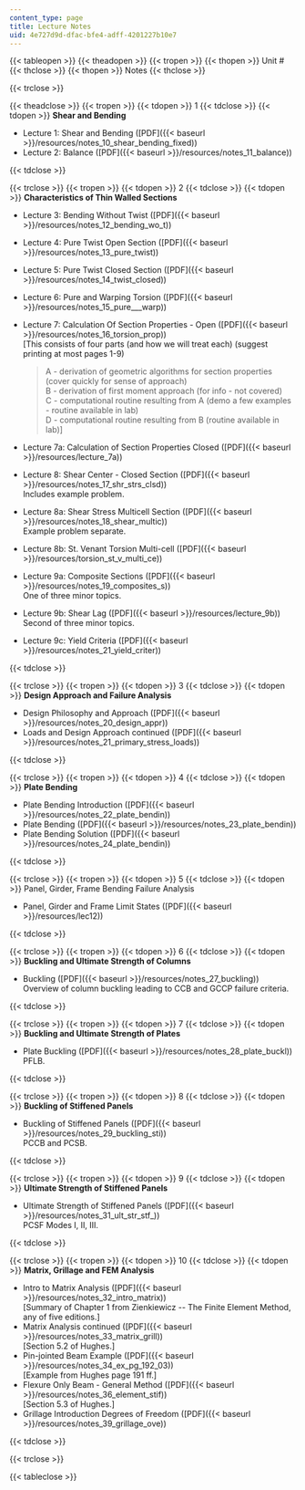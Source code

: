 ```yaml
---
content_type: page
title: Lecture Notes
uid: 4e727d9d-dfac-bfe4-adff-4201227b10e7
---
```


{{< tableopen >}}
{{< theadopen >}}
{{< tropen >}}
{{< thopen >}}
Unit #
{{< thclose >}}
{{< thopen >}}
Notes
{{< thclose >}}

{{< trclose >}}

{{< theadclose >}}
{{< tropen >}}
{{< tdopen >}}
1
{{< tdclose >}}
{{< tdopen >}}
**Shear and Bending**

*   Lecture 1: Shear and Bending ([PDF]({{< baseurl >}}/resources/notes_10_shear_bending_fixed))
*   Lecture 2: Balance ([PDF]({{< baseurl >}}/resources/notes_11_balance))


{{< tdclose >}}

{{< trclose >}}
{{< tropen >}}
{{< tdopen >}}
2
{{< tdclose >}}
{{< tdopen >}}
**Characteristics of Thin Walled Sections**

*   Lecture 3: Bending Without Twist ([PDF]({{< baseurl >}}/resources/notes_12_bending_wo_t))
*   Lecture 4: Pure Twist Open Section ([PDF]({{< baseurl >}}/resources/notes_13_pure_twist))
*   Lecture 5: Pure Twist Closed Section ([PDF]({{< baseurl >}}/resources/notes_14_twist_closed))
*   Lecture 6: Pure and Warping Torsion ([PDF]({{< baseurl >}}/resources/notes_15_pure___warp))
*   Lecture 7: Calculation Of Section Properties - Open ([PDF]({{< baseurl >}}/resources/notes_16_torsion_prop))  
    \[This consists of four parts (and how we will treat each) (suggest printing at most pages 1-9)  
    
    > A - derivation of geometric algorithms for section properties (cover quickly for sense of approach)  
    > B - derivation of first moment approach (for info - not covered)  
    > C - computational routine resulting from A (demo a few examples - routine available in lab)  
    > D - computational routine resulting from B (routine available in lab)\]
    
*   Lecture 7a: Calculation of Section Properties Closed ([PDF]({{< baseurl >}}/resources/lecture_7a))
*   Lecture 8: Shear Center - Closed Section ([PDF]({{< baseurl >}}/resources/notes_17_shr_strs_clsd))  
    Includes example problem.
*   Lecture 8a: Shear Stress Multicell Section ([PDF]({{< baseurl >}}/resources/notes_18_shear_multic))  
    Example problem separate.
*   Lecture 8b: St. Venant Torsion Multi-cell ([PDF]({{< baseurl >}}/resources/torsion_st_v_multi_ce))
*   Lecture 9a: Composite Sections ([PDF]({{< baseurl >}}/resources/notes_19_composites_s))  
    One of three minor topics.
*   Lecture 9b: Shear Lag ([PDF]({{< baseurl >}}/resources/lecture_9b))  
    Second of three minor topics.
*   Lecture 9c: Yield Criteria ([PDF]({{< baseurl >}}/resources/notes_21_yield_criter))


{{< tdclose >}}

{{< trclose >}}
{{< tropen >}}
{{< tdopen >}}
3
{{< tdclose >}}
{{< tdopen >}}
**Design Approach and Failure Analysis**

*   Design Philosophy and Approach ([PDF]({{< baseurl >}}/resources/notes_20_design_appr))
*   Loads and Design Approach continued ([PDF]({{< baseurl >}}/resources/notes_21_primary_stress_loads))


{{< tdclose >}}

{{< trclose >}}
{{< tropen >}}
{{< tdopen >}}
4
{{< tdclose >}}
{{< tdopen >}}
**Plate Bending**

*   Plate Bending Introduction ([PDF]({{< baseurl >}}/resources/notes_22_plate_bendin))
*   Plate Bending ([PDF]({{< baseurl >}}/resources/notes_23_plate_bendin))
*   Plate Bending Solution ([PDF]({{< baseurl >}}/resources/notes_24_plate_bendin))


{{< tdclose >}}

{{< trclose >}}
{{< tropen >}}
{{< tdopen >}}
5
{{< tdclose >}}
{{< tdopen >}}
Panel, Girder, Frame Bending Failure Analysis

*   Panel, Girder and Frame Limit States ([PDF]({{< baseurl >}}/resources/lec12))


{{< tdclose >}}

{{< trclose >}}
{{< tropen >}}
{{< tdopen >}}
6
{{< tdclose >}}
{{< tdopen >}}
**Buckling and Ultimate Strength of Columns**

*   Buckling ([PDF]({{< baseurl >}}/resources/notes_27_buckling))  
    Overview of column buckling leading to CCB and GCCP failure criteria.


{{< tdclose >}}

{{< trclose >}}
{{< tropen >}}
{{< tdopen >}}
7
{{< tdclose >}}
{{< tdopen >}}
**Buckling and Ultimate Strength of Plates**

*   Plate Buckling ([PDF]({{< baseurl >}}/resources/notes_28_plate_buckl))  
    PFLB.


{{< tdclose >}}

{{< trclose >}}
{{< tropen >}}
{{< tdopen >}}
8
{{< tdclose >}}
{{< tdopen >}}
**Buckling of Stiffened Panels**

*   Buckling of Stiffened Panels ([PDF]({{< baseurl >}}/resources/notes_29_buckling_sti))  
    PCCB and PCSB.


{{< tdclose >}}

{{< trclose >}}
{{< tropen >}}
{{< tdopen >}}
9
{{< tdclose >}}
{{< tdopen >}}
**Ultimate Strength of Stiffened Panels**

*   Ultimate Strength of Stiffened Panels ([PDF]({{< baseurl >}}/resources/notes_31_ult_str_stf_))  
    PCSF Modes I, II, III.


{{< tdclose >}}

{{< trclose >}}
{{< tropen >}}
{{< tdopen >}}
10
{{< tdclose >}}
{{< tdopen >}}
**Matrix, Grillage and FEM Analysis**

*   Intro to Matrix Analysis ([PDF]({{< baseurl >}}/resources/notes_32_intro_matrix))  
    \[Summary of Chapter 1 from Zienkiewicz -- The Finite Element Method, any of five editions.\]
*   Matrix Analysis continued ([PDF]({{< baseurl >}}/resources/notes_33_matrix_grill))  
    \[Section 5.2 of Hughes.\]
*   Pin-jointed Beam Example ([PDF]({{< baseurl >}}/resources/notes_34_ex_pg_192_03))  
    \[Example from Hughes page 191 ff.\]
*   Flexure Only Beam - General Method ([PDF]({{< baseurl >}}/resources/notes_36_element_stif))  
    \[Section 5.3 of Hughes.\]
*   Grillage Introduction Degrees of Freedom ([PDF]({{< baseurl >}}/resources/notes_39_grillage_ove))


{{< tdclose >}}

{{< trclose >}}

{{< tableclose >}}
